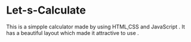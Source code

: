 # Let-s-Calculate
This is a simpple calculator made by using HTML,CSS and JavaScript . 
It has a beautiful layout which made it attractive to use .
